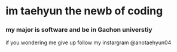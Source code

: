 # im taehyun the newb of coding
### my major is software and be in Gachon universtiy

if you wondering me
give up follow my instargram @anotaehyun04
